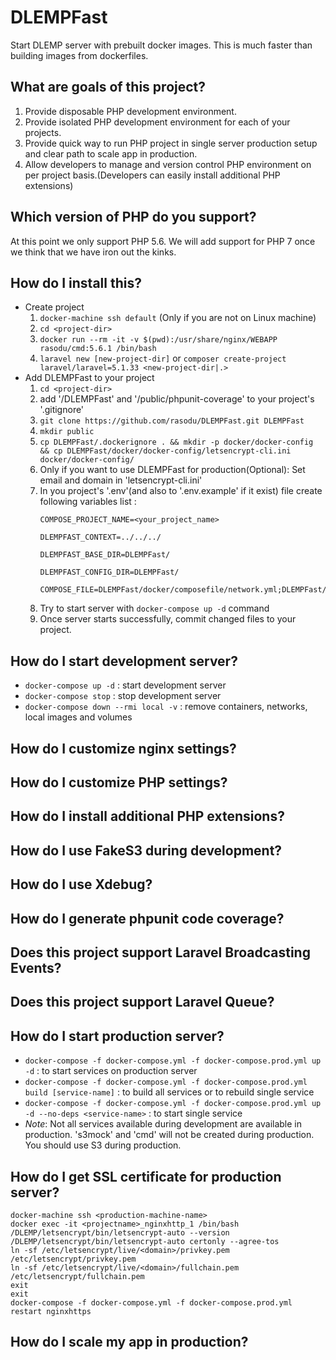 # DLEMPFast
Start DLEMP server with prebuilt docker images. This is much faster than building images from dockerfiles.

## What are goals of this project?
1. Provide disposable PHP development environment.
2. Provide isolated PHP development environment for each of your projects.
3. Provide quick way to run PHP project in single server production setup and clear path to scale app in production.
4. Allow developers to manage and version control PHP environment on per project basis.(Developers can easily install additional PHP extensions)

## Which version of PHP do you support?
At this point we only support PHP 5.6. We will add support for PHP 7 once we think that we have iron out the kinks.

## How do I install this?
- Create project
    1. ```docker-machine ssh default``` (Only if you are not on Linux machine)
    2. ```cd <project-dir>```
    3. ```docker run --rm -it -v $(pwd):/usr/share/nginx/WEBAPP rasodu/cmd:5.6.1 /bin/bash```
    4. ```laravel new [new-project-dir]``` or ```composer create-project laravel/laravel=5.1.33 <new-project-dir|.>```
- Add DLEMPFast to your project
    1. ```cd <project-dir>```
    2. add '/DLEMPFast' and '/public/phpunit-coverage' to your project's '.gitignore'
    3. ```git clone https://github.com/rasodu/DLEMPFast.git DLEMPFast```
    4. ```mkdir public```
    5. ```cp DLEMPFast/.dockerignore . && mkdir -p docker/docker-config && cp DLEMPFast/docker/docker-config/letsencrypt-cli.ini docker/docker-config/```
    6. Only if you want to use DLEMPFast for production(Optional): Set email and domain in 'letsencrypt-cli.ini'
    7. In you project's '.env'(and also to '.env.example' if it exist) file create following variables list :
        ```
        COMPOSE_PROJECT_NAME=<your_project_name>
        ```
        ```
        DLEMPFAST_CONTEXT=../../../
        ```
        ```
        DLEMPFAST_BASE_DIR=DLEMPFast/
        ```
        ```
        DLEMPFAST_CONFIG_DIR=DLEMPFast/
        ```
        ```
        COMPOSE_FILE=DLEMPFast/docker/composefile/network.yml;DLEMPFast/docker/composefile/phpfpm56.yml;DLEMPFast/docker/composefile/phpfpm56.override.yml;DLEMPFast/docker/composefile/nginx.yml
        ```
    8. Try to start server with ```docker-compose up -d``` command
    9. Once server starts successfully, commit changed files to your project.

## How do I start development server?
- ```docker-compose up -d``` : start development server
- ```docker-compose stop``` : stop development server
- ```docker-compose down --rmi local -v``` : remove containers, networks, local images and volumes

## How do I customize nginx settings?

## How do I customize PHP settings?

## How do I install additional PHP extensions?

## How do I use FakeS3 during development?

## How do I use Xdebug?

## How do I generate phpunit code coverage?

## Does this project support Laravel Broadcasting Events?

## Does this project support Laravel Queue?

## How do I start production server?
- ```docker-compose -f docker-compose.yml -f docker-compose.prod.yml up -d``` : to start services on production server
- ```docker-compose -f docker-compose.yml -f docker-compose.prod.yml build [service-name]``` : to build all services or to rebuild single service
- ```docker-compose -f docker-compose.yml -f docker-compose.prod.yml up -d --no-deps <service-name>``` : to start single service
- *Note*: Not all services available during development are available in production. 's3mock' and 'cmd' will not be created during production. You should use S3 during production.

## How do I get SSL certificate for production server?
```
docker-machine ssh <production-machine-name>
docker exec -it <projectname>_nginxhttp_1 /bin/bash
/DLEMP/letsencrypt/bin/letsencrypt-auto --version
/DLEMP/letsencrypt/bin/letsencrypt-auto certonly --agree-tos
ln -sf /etc/letsencrypt/live/<domain>/privkey.pem /etc/letsencrypt/privkey.pem
ln -sf /etc/letsencrypt/live/<domain>/fullchain.pem /etc/letsencrypt/fullchain.pem
exit
exit
docker-compose -f docker-compose.yml -f docker-compose.prod.yml restart nginxhttps
```

## How do I scale my app in production?
